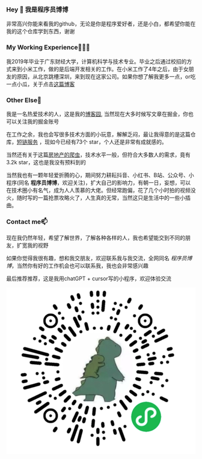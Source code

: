 ### Hey 👋 我是程序员博博

非常高兴你能来看我的github，无论是你是程序爱好者，还是小白，都希望你能在我的这个仓库学到东西，谢谢

### My Working Experience👨🏽‍💻

我2019年毕业于广东财经大学，计算机科学与技术专业。毕业之后通过校招的方式来到小米工作，做的是后端开发相关的工作。在小米工作了4年之后，由于女朋友的原因，从北京跳槽深圳，来到现在这家公司。如果你想了解我更多一点，or吃一点小瓜，关于点击[这篇博客](https://www.cnblogs.com/wenbochang/p/17937676)

### Other Else🤔

我是一名热爱技术的人，这是我的[博客园](https://www.cnblogs.com/wenbochang), 当然现在大多时候写文章在掘金，你也可以关注我的掘金账号

在工作之余，我也会写很多技术方面的小玩意，解解乏闷，最让我得意的是这篇仓库，[短链服务](https://github.com/wenbochang888/short-url) ，现如今已经有73个 star，个人还是非常有成就感的。

当然还有关于这篇[房地产的爬虫](https://github.com/wenbochang888/house)，技术水平一般，但符合大多数人的需求，竟有3.2k star，这也是我没有预料到的

当然我也有一颗年轻爱折腾的心，期间努力耕耘抖音、小红书、B站、公众号、小程序(同名 **程序员博博**，欢迎关注)，扩大自己的影响力，有朝一日，妄想，可以在技术圈小有名气，成为人人羡慕的大佬。但经常跑偏，花了几个小时拍的视频没火，随时写的一篇抢票攻略火了，人生真的无常，当然这只是生活中的一些小插曲。


### Contact me📫

现在我仍然年轻，希望了解世界，了解各种各样的人，我也希望能交到不同的朋友，扩宽我的视野

如果你觉得我很有趣，想和我交朋友，欢迎联系我与我交流，全网同名 *程序员博博*，当然你有好的工作机会也可以联系我，我也会非常感兴趣

最后推荐推荐，这是我用chatGPT + cursor写的小程序，欢迎体验交流
<div align=center>
<img src="https://raw.githubusercontent.com/wenbochang888/wenbochang888/refs/heads/master/1.PNG">
</div>



